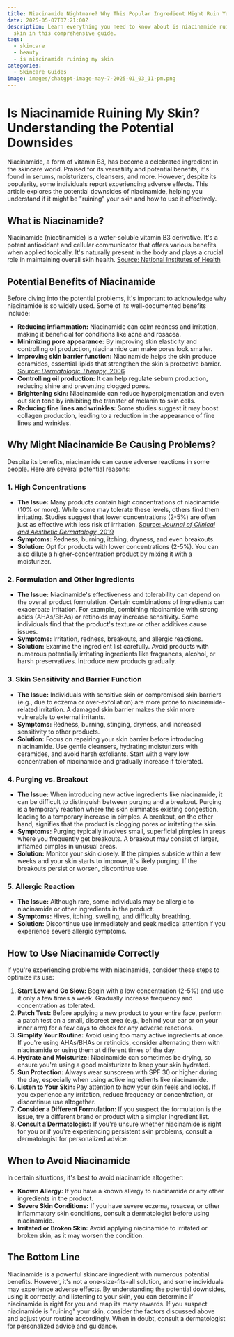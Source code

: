 ```yaml
---
title: Niacinamide Nightmare? Why This Popular Ingredient Might Ruin Your Skin
date: 2025-05-07T07:21:00Z
description: Learn everything you need to know about is niacinamide ruining my
  skin in this comprehensive guide.
tags:
  - skincare
  - beauty
  - is niacinamide ruining my skin
categories:
  - Skincare Guides
image: images/chatgpt-image-may-7-2025-01_03_11-pm.png
---
```

# Is Niacinamide Ruining My Skin? Understanding the Potential Downsides

Niacinamide, a form of vitamin B3, has become a celebrated ingredient in the skincare world. Praised for its versatility and potential benefits, it's found in serums, moisturizers, cleansers, and more. However, despite its popularity, some individuals report experiencing adverse effects. This article explores the potential downsides of niacinamide, helping you understand if it might be "ruining" your skin and how to use it effectively.

## What is Niacinamide?

Niacinamide (nicotinamide) is a water-soluble vitamin B3 derivative. It's a potent antioxidant and cellular communicator that offers various benefits when applied topically. It's naturally present in the body and plays a crucial role in maintaining overall skin health. [Source: National Institutes of Health](https://ods.od.nih.gov/factsheets/Niacin-HealthProfessional/)

## Potential Benefits of Niacinamide

Before diving into the potential problems, it's important to acknowledge why niacinamide is so widely used. Some of its well-documented benefits include:

*   **Reducing inflammation:** Niacinamide can calm redness and irritation, making it beneficial for conditions like acne and rosacea. 
*   **Minimizing pore appearance:** By improving skin elasticity and controlling oil production, niacinamide can make pores look smaller. 
*   **Improving skin barrier function:** Niacinamide helps the skin produce ceramides, essential lipids that strengthen the skin's protective barrier. [Source: *Dermatologic Therapy*, 2006](https://pubmed.ncbi.nlm.nih.gov/16762228/)
*   **Controlling oil production:** It can help regulate sebum production, reducing shine and preventing clogged pores. 
*   **Brightening skin:** Niacinamide can reduce hyperpigmentation and even out skin tone by inhibiting the transfer of melanin to skin cells.
*   **Reducing fine lines and wrinkles:** Some studies suggest it may boost collagen production, leading to a reduction in the appearance of fine lines and wrinkles.

## Why Might Niacinamide Be Causing Problems?

Despite its benefits, niacinamide can cause adverse reactions in some people. Here are several potential reasons:

### 1. High Concentrations

*   **The Issue:** Many products contain high concentrations of niacinamide (10% or more). While some may tolerate these levels, others find them irritating. Studies suggest that lower concentrations (2-5%) are often just as effective with less risk of irritation. [Source: *Journal of Clinical and Aesthetic Dermatology*, 2019](https://www.ncbi.nlm.nih.gov/pmc/articles/PMC6121579/)
*   **Symptoms:** Redness, burning, itching, dryness, and even breakouts.
*   **Solution:** Opt for products with lower concentrations (2-5%). You can also dilute a higher-concentration product by mixing it with a moisturizer.

### 2. Formulation and Other Ingredients

*   **The Issue:** Niacinamide's effectiveness and tolerability can depend on the overall product formulation. Certain combinations of ingredients can exacerbate irritation. For example, combining niacinamide with strong acids (AHAs/BHAs) or retinoids may increase sensitivity. Some individuals find that the product's texture or other additives cause issues.
*   **Symptoms:** Irritation, redness, breakouts, and allergic reactions.
*   **Solution:** Examine the ingredient list carefully. Avoid products with numerous potentially irritating ingredients like fragrances, alcohol, or harsh preservatives. Introduce new products gradually.

### 3. Skin Sensitivity and Barrier Function

*   **The Issue:** Individuals with sensitive skin or compromised skin barriers (e.g., due to eczema or over-exfoliation) are more prone to niacinamide-related irritation. A damaged skin barrier makes the skin more vulnerable to external irritants.
*   **Symptoms:** Redness, burning, stinging, dryness, and increased sensitivity to other products.
*   **Solution:** Focus on repairing your skin barrier before introducing niacinamide. Use gentle cleansers, hydrating moisturizers with ceramides, and avoid harsh exfoliants. Start with a very low concentration of niacinamide and gradually increase if tolerated.

### 4. Purging vs. Breakout

*   **The Issue:** When introducing new active ingredients like niacinamide, it can be difficult to distinguish between purging and a breakout. Purging is a temporary reaction where the skin eliminates existing congestion, leading to a temporary increase in pimples. A breakout, on the other hand, signifies that the product is clogging pores or irritating the skin.
*   **Symptoms:** Purging typically involves small, superficial pimples in areas where you frequently get breakouts. A breakout may consist of larger, inflamed pimples in unusual areas.
*   **Solution:** Monitor your skin closely. If the pimples subside within a few weeks and your skin starts to improve, it's likely purging. If the breakouts persist or worsen, discontinue use.

### 5. Allergic Reaction

*   **The Issue:** Although rare, some individuals may be allergic to niacinamide or other ingredients in the product.
*   **Symptoms:** Hives, itching, swelling, and difficulty breathing.
*   **Solution:** Discontinue use immediately and seek medical attention if you experience severe allergic symptoms.

## How to Use Niacinamide Correctly

If you're experiencing problems with niacinamide, consider these steps to optimize its use:

1.  **Start Low and Go Slow:** Begin with a low concentration (2-5%) and use it only a few times a week. Gradually increase frequency and concentration as tolerated.
2.  **Patch Test:** Before applying a new product to your entire face, perform a patch test on a small, discreet area (e.g., behind your ear or on your inner arm) for a few days to check for any adverse reactions.
3.  **Simplify Your Routine:** Avoid using too many active ingredients at once. If you're using AHAs/BHAs or retinoids, consider alternating them with niacinamide or using them at different times of the day.
4.  **Hydrate and Moisturize:** Niacinamide can sometimes be drying, so ensure you're using a good moisturizer to keep your skin hydrated.
5.  **Sun Protection:** Always wear sunscreen with SPF 30 or higher during the day, especially when using active ingredients like niacinamide.
6.  **Listen to Your Skin:** Pay attention to how your skin feels and looks. If you experience any irritation, reduce frequency or concentration, or discontinue use altogether.
7.  **Consider a Different Formulation:** If you suspect the formulation is the issue, try a different brand or product with a simpler ingredient list.
8.  **Consult a Dermatologist:** If you're unsure whether niacinamide is right for you or if you're experiencing persistent skin problems, consult a dermatologist for personalized advice.

## When to Avoid Niacinamide

In certain situations, it's best to avoid niacinamide altogether:

*   **Known Allergy:** If you have a known allergy to niacinamide or any other ingredients in the product.
*   **Severe Skin Conditions:** If you have severe eczema, rosacea, or other inflammatory skin conditions, consult a dermatologist before using niacinamide.
*   **Irritated or Broken Skin:** Avoid applying niacinamide to irritated or broken skin, as it may worsen the condition.

## The Bottom Line

Niacinamide is a powerful skincare ingredient with numerous potential benefits. However, it's not a one-size-fits-all solution, and some individuals may experience adverse effects. By understanding the potential downsides, using it correctly, and listening to your skin, you can determine if niacinamide is right for you and reap its many rewards. If you suspect niacinamide is "ruining" your skin, consider the factors discussed above and adjust your routine accordingly. When in doubt, consult a dermatologist for personalized advice and guidance.
